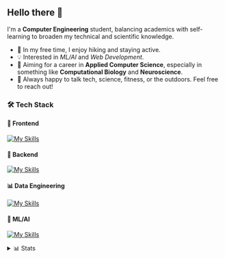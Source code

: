 ## Hello there 👋

I'm a **Computer Engineering** student, balancing academics with self-learning to broaden my technical and scientific knowledge.

- 🌲 In my free time, I enjoy hiking and staying active.  
- 💡 Interested in *ML/AI* and *Web Development*.  
- 🚀 Aiming for a career in **Applied Computer Science**, especially in something like **Computational Biology** and **Neuroscience**.  
- 💬 Always happy to talk tech, science, fitness, or the outdoors. Feel free to reach out!

### 🛠️ Tech Stack
#### 📝 Frontend
[![My Skills](https://skillicons.dev/icons?i=html,css,js,ts,react,tailwind&theme=dark&perline=4)](https://skillicons.dev)
#### 🔧 Backend
[![My Skills](https://skillicons.dev/icons?i=php,laravel,python,fastapi,flask,go,java,elixir&theme=dark&perline=4)](https://skillicons.dev)
#### 📊 Data Engineering
[![My Skills](https://skillicons.dev/icons?i=r,mysql,sqlite,mongodb&theme=dark&perline=4)](https://skillicons.dev)
#### 🤖 ML/AI
[![My Skills](https://skillicons.dev/icons?i=python,tensorflow,opencv,pytorch&theme=dark&perline=4)](https://skillicons.dev)

<details close>
    <summary>📊 Stats</summary>
    <img style="padding-top: 15px" height=200 align="center" src="https://github-readme-stats.vercel.app/api?username=giackperetti&show_icons=true&rank_icon=github&count_private=true&include_all_commits=true&theme=catppuccin_mocha" />
</details>

